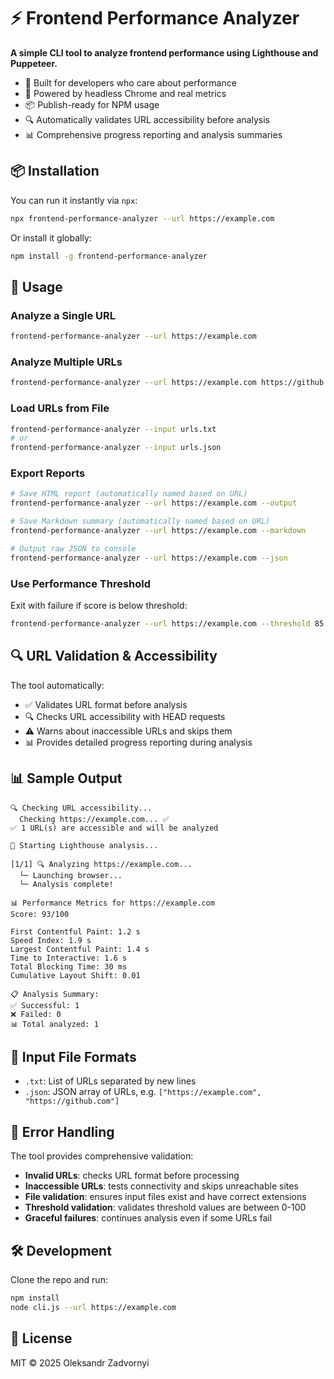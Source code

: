 # ⚡️ Frontend Performance Analyzer

**A simple CLI tool to analyze frontend performance using Lighthouse and Puppeteer.**

- 🧠 Built for developers who care about performance
- 🚀 Powered by headless Chrome and real metrics
- 📦 Publish-ready for NPM usage
- 🔍 Automatically validates URL accessibility before analysis
- 📊 Comprehensive progress reporting and analysis summaries

## 📦 Installation

You can run it instantly via `npx`:

```bash
npx frontend-performance-analyzer --url https://example.com
```

Or install it globally:

```bash
npm install -g frontend-performance-analyzer
```

## 🚀 Usage

### Analyze a Single URL

```bash
frontend-performance-analyzer --url https://example.com
```

### Analyze Multiple URLs

```bash
frontend-performance-analyzer --url https://example.com https://github.com
```

### Load URLs from File

```bash
frontend-performance-analyzer --input urls.txt
# or
frontend-performance-analyzer --input urls.json
```

### Export Reports

```bash
# Save HTML report (automatically named based on URL)
frontend-performance-analyzer --url https://example.com --output

# Save Markdown summary (automatically named based on URL)
frontend-performance-analyzer --url https://example.com --markdown

# Output raw JSON to console
frontend-performance-analyzer --url https://example.com --json
```

### Use Performance Threshold

Exit with failure if score is below threshold:

```bash
frontend-performance-analyzer --url https://example.com --threshold 85
```

## 🔍 URL Validation & Accessibility

The tool automatically:

- ✅ Validates URL format before analysis
- 🔍 Checks URL accessibility with HEAD requests
- ⚠️ Warns about inaccessible URLs and skips them
- 📊 Provides detailed progress reporting during analysis

## 📊 Sample Output

```
🔍 Checking URL accessibility...
  Checking https://example.com... ✅
✅ 1 URL(s) are accessible and will be analyzed

🚀 Starting Lighthouse analysis...

[1/1] 🔍 Analyzing https://example.com...
  └─ Launching browser...
  └─ Analysis complete!

📊 Performance Metrics for https://example.com
Score: 93/100

First Contentful Paint: 1.2 s
Speed Index: 1.9 s
Largest Contentful Paint: 1.4 s
Time to Interactive: 1.6 s
Total Blocking Time: 30 ms
Cumulative Layout Shift: 0.01

📋 Analysis Summary:
✅ Successful: 1
❌ Failed: 0
📊 Total analyzed: 1
```

## 📁 Input File Formats

- `.txt`: List of URLs separated by new lines
- `.json`: JSON array of URLs, e.g. `["https://example.com", "https://github.com"]`

## 🚨 Error Handling

The tool provides comprehensive validation:

- **Invalid URLs**: checks URL format before processing
- **Inaccessible URLs**: tests connectivity and skips unreachable sites
- **File validation**: ensures input files exist and have correct extensions
- **Threshold validation**: validates threshold values are between 0-100
- **Graceful failures**: continues analysis even if some URLs fail

## 🛠 Development

Clone the repo and run:

```bash
npm install
node cli.js --url https://example.com
```

## 📄 License

MIT © 2025 Oleksandr Zadvornyi
